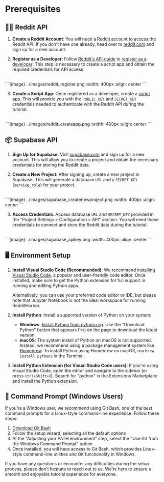 # Prerequisites

## 👨‍💻 Reddit API

1. **Create a Reddit Account**: You will need a Reddit account to access the Reddit API. If you don't have one already, head over to [reddit.com](https://www.reddit.com/) and sign up for a new account.

2. **Register as a Developer**: Follow [Reddit's API guide](https://www.reddit.com/wiki/api/) to [register as a developer](https://reddithelp.com/hc/en-us/requests/new?ticket_form_id=14868593862164). This step is necessary to create a script app and obtain the required credentials for API access.
<br>
```{image} ../images/reddit_register.png
:width: 400px
:align: center
```
<br>

3. **Create a Script App**: Once registered as a developer, create a [script app](https://old.reddit.com/prefs/apps/). This will provide you with the `PUBLIC_KEY` and `SECRET_KEY` credentials needed to authenticate with the Reddit API during the tutorial.
<br>
```{image} ../images/reddit_createapp.png
:width: 400px
:align: center
```
<br>

## 📦 Supabase API

1. **Sign Up for Supabase**: Visit [supabase.com](https://supabase.com/) and sign up for a new account. This will allow you to create a project and obtain the necessary credentials for storing the Reddit data.

2. **Create a New Project**: After signing up, create a new project in Supabase. This will generate a database `URL` and a `SECRET_KEY` (`service_role`) for your project.
<br>
```{image} ../images/supabase_createnewproject.png
:width: 400px
:align: center
```
<br>

3. **Access Credentials**: Access database `URL` and `SECRET_KEY` provided in the "Project Settings > Configuration > API" section. You will need these credentials to connect and store the Reddit data during the tutorial.
<br>
```{image} ../images/supabase_apikey.png
:width: 400px
:align: center
```
<br>

## 🖥️ Environment Setup

1. **Install Visual Studio Code (Recommended)**: We recommend [installing Visual Studio Code](https://code.visualstudio.com/download), a popular and user-friendly code editor. Once installed, make sure to get the Python extension for full support in running and editing Python apps.

   Alternatively, you can use your preferred code editor or IDE, but please note that Jupyter Notebook is not the ideal workspace for running RedditHarbor.

2. **Install Python**: Install a supported version of Python on your system:
   - **Windows**: [Install Python from python.org](https://www.python.org/downloads/). Use the "Download Python" button that appears first on the page to download the latest version.
   - **macOS**: The system install of Python on macOS is not supported. Instead, we recommend using a package management system like [Homebrew](https://brew.sh/). To install Python using Homebrew on macOS, run `brew install python3` in the Terminal.

3. **Install Python Extension (for Visual Studio Code users)**: If you're using Visual Studio Code, open the editor and navigate to the sidebar (or press `Ctrl+Shift+X`). Search for "python" in the Extensions Marketplace and install the Python extension.

## 🔣 Command Prompt (Windows Users)

If you're a Windows user, we recommend using Git Bash, one of the best command prompts for a Linux-style command-line experience. Follow these steps:

1. [Download Git Bash](https://gitforwindows.org/)
2. Follow the setup wizard, selecting all the default options
3. At the "Adjusting your PATH environment" step, select the "Use Git from the Windows Command Prompt" option
4. Once installed, you will have access to Git Bash, which provides Linux-style command-line utilities and Git functionality in Windows.

If you have any questions or encounter any difficulties during the setup process, please don't hesitate to reach out to us. We're here to ensure a smooth and enjoyable tutorial experience for everyone.